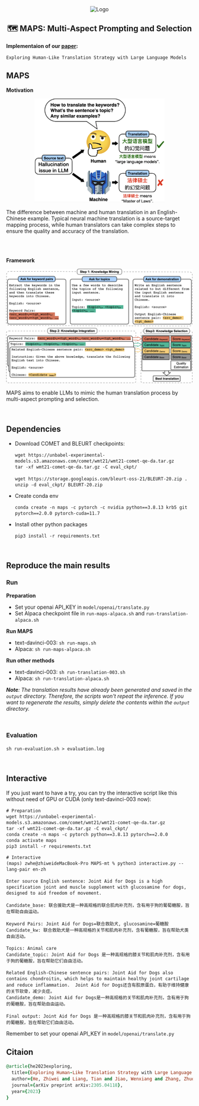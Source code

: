 <div align="center">
  <img src="imgs/github.png" alt="Logo" width="200">
</div>

<h2 align="center">🗺️ MAPS: Multi-Aspect Prompting and Selection</h2>

**Implementaion of our [paper](https://arxiv.org/abs/2305.04118):**

```
Exploring Human-Like Translation Strategy with Large Language Models
```



## MAPS

**Motivation**

<p align="center">
<img src="imgs/intro.png" alt="intro"  width="350" />
</p>
The difference between machine and human translation in an English-Chinese example. Typical neural machine translation is a source-target mapping process, while human translators can take complex steps to ensure the quality and accuracy of the translation.

<br><br>

**Framework**

<p align="center">
<img src="imgs/method.png" alt="method"  width="800" />
</p>

MAPS aims to enable LLMs to mimic the human translation process by multi-aspect prompting and selection.

<br>

## Dependencies

* Download COMET and BLEURT checkpoints:

  ```shell
  wget https://unbabel-experimental-models.s3.amazonaws.com/comet/wmt21/wmt21-comet-qe-da.tar.gz
  tar -xf wmt21-comet-qe-da.tar.gz -C eval_ckpt/
  
  wget https://storage.googleapis.com/bleurt-oss-21/BLEURT-20.zip .
  unzip -d eval_ckpt/ BLEURT-20.zip
  ```
* Create conda env

  ```shell
  conda create -n maps -c pytorch -c nvidia python==3.8.13 krb5 git pytorch==2.0.0 pytorch-cuda=11.7
  ```
* Install other python packages

  ```
  pip3 install -r requirements.txt
  ```

<br>

## Reproduce the main results

### Run

**Preparation**

* Set your openai API_KEY in `model/openai/translate.py`
* Set Alpaca checkpoint file in `run-maps-alpaca.sh` and `run-translation-alpaca.sh`

**Run MAPS**

* text-davinci-003: `sh run-maps.sh `
* Alpaca: `sh run-maps-alpaca.sh `

**Run other methods**

* text-davinci-003: `sh run-translation-003.sh `
* Alpaca: `sh run-translation-alpaca.sh `

***Note**: The translation results have already been generated and saved in the `output` directory. Therefore, the scripts won't repeat the inference. If you want to regenerate the results, simply delete the contents within the `output` directory.*

<br>

### Evaluation

`sh run-evaluation.sh > evaluation.log`

<br>

## Interactive

If you just want to have a try, you can try the interactive script like this without need of GPU or CUDA (only text-davinci-003 now):

```shell
# Preparation
wget https://unbabel-experimental-models.s3.amazonaws.com/comet/wmt21/wmt21-comet-qe-da.tar.gz
tar -xf wmt21-comet-qe-da.tar.gz -C eval_ckpt/   
conda create -n maps -c pytorch python==3.8.13 pytorch==2.0.0  
conda activate maps
pip3 install -r requirements.txt
```
```shell
# Interactive
(maps) zwhe@zhiweideMacBook-Pro MAPS-mt % python3 interactive.py --lang-pair en-zh

Enter source English sentence: Joint Aid for Dogs is a high specification joint and muscle supplement with glucosamine for dogs, designed to aid freedom of movement.

Candidate_base: 联合援助犬是一种高规格的联合肌肉补充剂，含有用于狗的葡萄糖胺，旨在帮助自由运动。

Keyword Pairs: Joint Aid for Dogs=联合救助犬, glucosamine=葡糖胺
Candidate_kw: 联合救助犬是一种高规格的关节和肌肉补充剂，含有葡糖胺，旨在帮助犬类自由活动。

Topics: Animal care
Candidate_topic: Joint Aid for Dogs 是一种高规格的膝关节和肌肉补充剂，含有用于狗的葡糖胺，旨在帮助它们自由活动。

Related English-Chinese sentence pairs: Joint Aid for Dogs also contains chondroitin, which helps to maintain healthy joint cartilage and reduce inflammation.  Joint Aid for Dogs还含有胶原蛋白，有助于维持健康的关节软骨，减少炎症。
Candidate_demo: Joint Aid for Dogs是一种高规格的关节和肌肉补充剂，含有用于狗的葡糖胺，旨在帮助自由运动。

Final output: Joint Aid for Dogs 是一种高规格的膝关节和肌肉补充剂，含有用于狗的葡糖胺，旨在帮助它们自由活动。
```

Remember to set your openai API_KEY in `model/openai/translate.py`



## Citaion

```ruby
@article{he2023exploring,
  title={Exploring Human-Like Translation Strategy with Large Language Models},
  author={He, Zhiwei and Liang, Tian and Jiao, Wenxiang and Zhang, Zhuosheng and Yang, Yujiu and Wang, Rui and Tu, Zhaopeng and Shi, Shuming and Wang, Xing},
  journal={arXiv preprint arXiv:2305.04118},
  year={2023}
}
```

